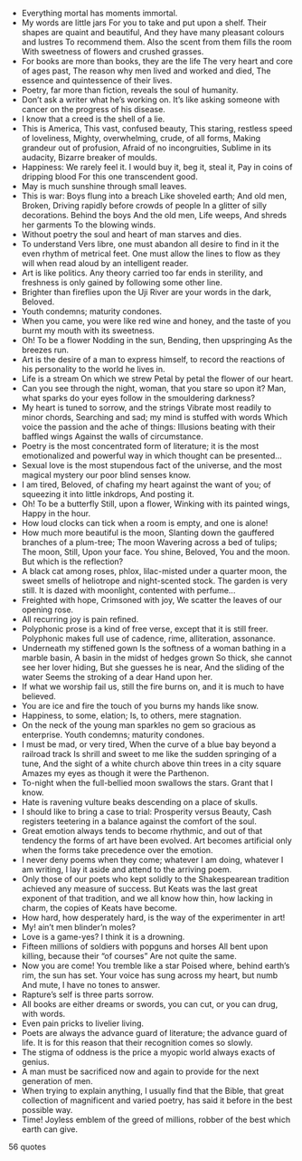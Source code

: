  - Everything mortal has moments immortal.
 - My words are little jars For you to take and put upon a shelf. Their shapes are quaint and beautiful, And they have many pleasant colours and lustres To recommend them. Also the scent from them fills the room With sweetness of flowers and crushed grasses.
 - For books are more than books, they are the life The very heart and core of ages past, The reason why men lived and worked and died, The essence and quintessence of their lives.
 - Poetry, far more than fiction, reveals the soul of humanity.
 - Don’t ask a writer what he’s working on. It’s like asking someone with cancer on the progress of his disease.
 - I know that a creed is the shell of a lie.
 - This is America, This vast, confused beauty, This staring, restless speed of loveliness, Mighty, overwhelming, crude, of all forms, Making grandeur out of profusion, Afraid of no incongruities, Sublime in its audacity, Bizarre breaker of moulds.
 - Happiness: We rarely feel it. I would buy it, beg it, steal it, Pay in coins of dripping blood For this one transcendent good.
 - May is much sunshine through small leaves.
 - This is war: Boys flung into a breach Like shoveled earth; And old men, Broken, Driving rapidly before crowds of people In a glitter of silly decorations. Behind the boys And the old men, Life weeps, And shreds her garments To the blowing winds.
 - Without poetry the soul and heart of man starves and dies.
 - To understand Vers libre, one must abandon all desire to find in it the even rhythm of metrical feet. One must allow the lines to flow as they will when read aloud by an intelligent reader.
 - Art is like politics. Any theory carried too far ends in sterility, and freshness is only gained by following some other line.
 - Brighter than fireflies upon the Uji River are your words in the dark, Beloved.
 - Youth condemns; maturity condones.
 - When you came, you were like red wine and honey, and the taste of you burnt my mouth with its sweetness.
 - Oh! To be a flower Nodding in the sun, Bending, then upspringing As the breezes run.
 - Art is the desire of a man to express himself, to record the reactions of his personality to the world he lives in.
 - Life is a stream On which we strew Petal by petal the flower of our heart.
 - Can you see through the night, woman, that you stare so upon it? Man, what sparks do your eyes follow in the smouldering darkness?
 - My heart is tuned to sorrow, and the strings Vibrate most readily to minor chords, Searching and sad; my mind is stuffed with words Which voice the passion and the ache of things: Illusions beating with their baffled wings Against the walls of circumstance.
 - Poetry is the most concentrated form of literature; it is the most emotionalized and powerful way in which thought can be presented...
 - Sexual love is the most stupendous fact of the universe, and the most magical mystery our poor blind senses know.
 - I am tired, Beloved, of chafing my heart against the want of you; of squeezing it into little inkdrops, And posting it.
 - Oh! To be a butterfly Still, upon a flower, Winking with its painted wings, Happy in the hour.
 - How loud clocks can tick when a room is empty, and one is alone!
 - How much more beautiful is the moon, Slanting down the gauffered branches of a plum-tree; The moon Wavering across a bed of tulips; The moon, Still, Upon your face. You shine, Beloved, You and the moon. But which is the reflection?
 - A black cat among roses, phlox, lilac-misted under a quarter moon, the sweet smells of heliotrope and night-scented stock. The garden is very still. It is dazed with moonlight, contented with perfume...
 - Freighted with hope, Crimsoned with joy, We scatter the leaves of our opening rose.
 - All recurring joy is pain refined.
 - Polyphonic prose is a kind of free verse, except that it is still freer. Polyphonic makes full use of cadence, rime, alliteration, assonance.
 - Underneath my stiffened gown Is the softness of a woman bathing in a marble basin, A basin in the midst of hedges grown So thick, she cannot see her lover hiding, But she guesses he is near, And the sliding of the water Seems the stroking of a dear Hand upon her.
 - If what we worship fail us, still the fire burns on, and it is much to have believed.
 - You are ice and fire the touch of you burns my hands like snow.
 - Happiness, to some, elation; Is, to others, mere stagnation.
 - On the neck of the young man sparkles no gem so gracious as enterprise. Youth condemns; maturity condones.
 - I must be mad, or very tired, When the curve of a blue bay beyond a railroad track Is shrill and sweet to me like the sudden springing of a tune, And the sight of a white church above thin trees in a city square Amazes my eyes as though it were the Parthenon.
 - To-night when the full-bellied moon swallows the stars. Grant that I know.
 - Hate is ravening vulture beaks descending on a place of skulls.
 - I should like to bring a case to trial: Prosperity versus Beauty, Cash registers teetering in a balance against the comfort of the soul.
 - Great emotion always tends to become rhythmic, and out of that tendency the forms of art have been evolved. Art becomes artificial only when the forms take precedence over the emotion.
 - I never deny poems when they come; whatever I am doing, whatever I am writing, I lay it aside and attend to the arriving poem.
 - Only those of our poets who kept solidly to the Shakespearean tradition achieved any measure of success. But Keats was the last great exponent of that tradition, and we all know how thin, how lacking in charm, the copies of Keats have become.
 - How hard, how desperately hard, is the way of the experimenter in art!
 - My! ain’t men blinder’n moles?
 - Love is a game-yes? I think it is a drowning.
 - Fifteen millions of soldiers with popguns and horses All bent upon killing, because their “of courses” Are not quite the same.
 - Now you are come! You tremble like a star Poised where, behind earth’s rim, the sun has set. Your voice has sung across my heart, but numb And mute, I have no tones to answer.
 - Rapture’s self is three parts sorrow.
 - All books are either dreams or swords, you can cut, or you can drug, with words.
 - Even pain pricks to livelier living.
 - Poets are always the advance guard of literature; the advance guard of life. It is for this reason that their recognition comes so slowly.
 - The stigma of oddness is the price a myopic world always exacts of genius.
 - A man must be sacrificed now and again to provide for the next generation of men.
 - When trying to explain anything, I usually find that the Bible, that great collection of magnificent and varied poetry, has said it before in the best possible way.
 - Time! Joyless emblem of the greed of millions, robber of the best which earth can give.

56 quotes